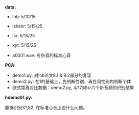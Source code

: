 **data:**
- lhb: 5/10/15
- lshenr: 5/15/25
- lsr: 5/15/25
- xyt: 5/15/25

- a0001.wav: 有杂音的标准心音

**PCA:**

- demo1.py: 对lhb论文8.1 & 8.2部分的复现
- demo2.py: 在1的基础上，先判断性别，再在同性别内判断个体
- 欧式距离对比数据：demo2.py, 4/17对lsr六个新音频的识别结果

**hdemo01.py:**

能够识别S1,S2, 在标准心音上没什么问题。
